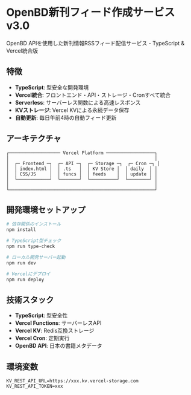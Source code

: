 # OpenBD新刊フィード作成サービス v3.0

OpenBD APIを使用した新刊情報RSSフィード配信サービス - TypeScript & Vercel統合版

## 特徴

- **TypeScript**: 型安全な開発環境
- **Vercel統合**: フロントエンド・API・ストレージ・Cronすべて統合
- **Serverless**: サーバーレス関数による高速レスポンス
- **KVストレージ**: Vercel KVによる永続データ保存
- **自動更新**: 毎日午前4時の自動フィード更新

## アーキテクチャ

```
┌─────────────────── Vercel Platform ──────────────────┐
│                                                      │
│  ┌─ Frontend ─┐  ┌─ API ─┐  ┌─ Storage ─┐  ┌─ Cron ─┐ │
│  │ index.html │  │ .ts   │  │ KV Store │  │ daily  │ │
│  │ CSS/JS     │  │ funcs │  │ feeds    │  │ update │ │
│  └────────────┘  └───────┘  └──────────┘  └────────┘ │
│                                                      │
└──────────────────────────────────────────────────────┘
```

## 開発環境セットアップ

```bash
# 依存関係のインストール
npm install

# TypeScript型チェック
npm run type-check

# ローカル開発サーバー起動
npm run dev

# Vercelにデプロイ
npm run deploy
```

## 技術スタック

- **TypeScript**: 型安全性
- **Vercel Functions**: サーバーレスAPI
- **Vercel KV**: Redis互換ストレージ
- **Vercel Cron**: 定期実行
- **OpenBD API**: 日本の書籍メタデータ

## 環境変数

```env
KV_REST_API_URL=https://xxx.kv.vercel-storage.com
KV_REST_API_TOKEN=xxx
```